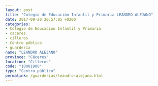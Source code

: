 ```yaml
---
layout: post
title: "Colegio de Educación Infantil y Primaria LEANDRO ALEJANO"
date: 2017-09-20 20:57:05 +0200
categories:
- Colegio de Educación Infantil y Primaria
- caceres
- cilleros
- Centro público
- guarderia
name: "LEANDRO ALEJANO"
province: "Cáceres"
location: "Cilleros"
code: "10001900"
type: "Centro público"
permalink: /guarderias/leandro-alejano.html
---
```


